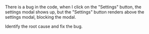 There is a bug in the code, when I click on the "Settings" button, the settings modal shows up, but the "Settings" button renders above the settings modal, blocking the modal.

Identify the root cause and fix the bug.